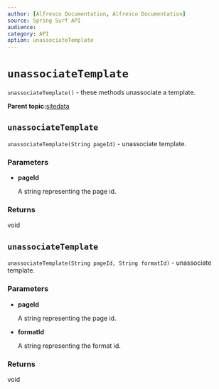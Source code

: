 ```yaml
---
author: [Alfresco Documentation, Alfresco Documentation]
source: Spring Surf API
audience: 
category: API
option: unassociateTemplate
---
```


# `unassociateTemplate`

`unassociateTemplate()` - these methods unassociate a template.

**Parent topic:**[sitedata](../references/APISurf-sitedata.md)

## `unassociateTemplate`

`unassociateTemplate(String pageId)` - unassociate template.

### Parameters

-   **pageId**

    A string representing the page id.


### Returns

void

## `unassociateTemplate`

`unassociateTemplate(String pageId, String formatId)` - unassociate template.

### Parameters

-   **pageId**

    A string representing the page id.

-   **formatId**

    A string representing the format id.


### Returns

void


